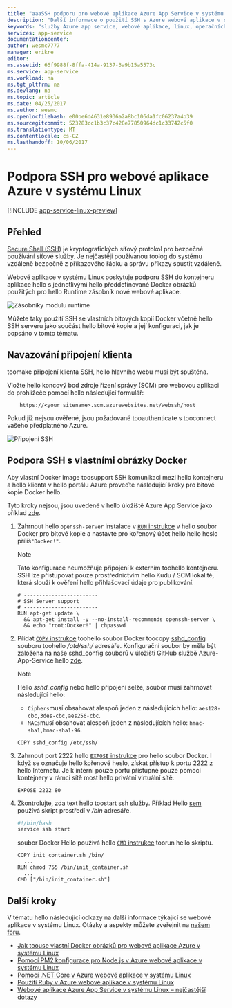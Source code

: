 ```yaml
---
title: "aaaSSH podporu pro webové aplikace Azure App Service v systému Linux | Microsoft Docs"
description: "Další informace o použití SSH s Azure webové aplikace v systému Linux."
keywords: "služby Azure app service, webové aplikace, linux, operačních systémů"
services: app-service
documentationcenter: 
author: wesmc7777
manager: erikre
editor: 
ms.assetid: 66f9988f-8ffa-414a-9137-3a9b15a5573c
ms.service: app-service
ms.workload: na
ms.tgt_pltfrm: na
ms.devlang: na
ms.topic: article
ms.date: 04/25/2017
ms.author: wesmc
ms.openlocfilehash: e00be6d4631e8936a2a8bc106da1fc06237a4b39
ms.sourcegitcommit: 523283cc1b3c37c428e77850964dc1c33742c5f0
ms.translationtype: MT
ms.contentlocale: cs-CZ
ms.lasthandoff: 10/06/2017
---
```

# <a name="ssh-support-for-azure-web-app-on-linux"></a>Podpora SSH pro webové aplikace Azure v systému Linux

[!INCLUDE [app-service-linux-preview](../../includes/app-service-linux-preview.md)]

## <a name="overview"></a>Přehled

[Secure Shell (SSH)](https://en.wikipedia.org/wiki/Secure_Shell) je kryptografických síťový protokol pro bezpečné používání síťové služby. Je nejčastěji používanou toolog do systému vzdáleně bezpečně z příkazového řádku a správu příkazy spustit vzdáleně.

Webové aplikace v systému Linux poskytuje podporu SSH do kontejneru aplikace hello s jednotlivými hello předdefinované Docker obrázků použitých pro hello Runtime zásobník nové webové aplikace. 

![Zásobníky modulu runtime](./media/app-service-linux-ssh-support/app-service-linux-runtime-stack.png)

Můžete taky použití SSH se vlastních bitových kopií Docker včetně hello SSH serveru jako součást hello bitové kopie a její konfiguraci, jak je popsáno v tomto tématu.



## <a name="making-a-client-connection"></a>Navazování připojení klienta

toomake připojení klienta SSH, hello hlavního webu musí být spuštěna. 

Vložte hello koncový bod zdroje řízení správy (SCM) pro webovou aplikaci do prohlížeče pomocí hello následující formulář:

        https://<your sitename>.scm.azurewebsites.net/webssh/host

Pokud již nejsou ověřené, jsou požadované tooauthenticate s tooconnect vašeho předplatného Azure.

![Připojení SSH](./media/app-service-linux-ssh-support/app-service-linux-ssh-connection.png)


## <a name="ssh-support-with-custom-docker-images"></a>Podpora SSH s vlastními obrázky Docker

Aby vlastní Docker image toosupport SSH komunikaci mezi hello kontejneru a hello klienta v hello portálu Azure proveďte následující kroky pro bitové kopie Docker hello. 

Tyto kroky nejsou, jsou uvedené v hello úložiště Azure App Service jako příklad [zde](https://github.com/Azure-App-Service/node/blob/master/6.9.3/).

1. Zahrnout hello `openssh-server` instalace v [ `RUN` instrukce](https://docs.docker.com/engine/reference/builder/#run) v hello soubor Docker pro bitové kopie a nastavte pro kořenový účet hello hello heslo příliš`"Docker!"`. 

    > [!NOTE] 
    > Tato konfigurace neumožňuje připojení k externím toohello kontejneru. SSH lze přistupovat pouze prostřednictvím hello Kudu / SCM lokalitě, která slouží k ověření hello přihlašovací údaje pro publikování.

    ```docker
    # ------------------------
    # SSH Server support
    # ------------------------
    RUN apt-get update \ 
      && apt-get install -y --no-install-recommends openssh-server \
      && echo "root:Docker!" | chpasswd
    ``` 

2. Přidat [ `COPY` instrukce](https://docs.docker.com/engine/reference/builder/#copy) toohello soubor Docker toocopy [sshd_config](http://man.openbsd.org/sshd_config) souboru toohello */atd/ssh/* adresáře. Konfigurační soubor by měla být založena na naše sshd_config souborů v úložišti GitHub službě Azure-App-Service hello [zde](https://github.com/Azure-App-Service/node/blob/master/6.11/sshd_config).

    > [!NOTE] 
    > Hello *sshd_config* nebo hello připojení selže, soubor musí zahrnovat následující hello: 
    > * `Ciphers`musí obsahovat alespoň jeden z následujících hello: `aes128-cbc,3des-cbc,aes256-cbc`.
    > * `MACs`musí obsahovat alespoň jeden z následujících hello: `hmac-sha1,hmac-sha1-96`.

    ```docker
    COPY sshd_config /etc/ssh/
    ```


3. Zahrnout port 2222 hello [ `EXPOSE` instrukce](https://docs.docker.com/engine/reference/builder/#expose) pro hello soubor Docker. I když se označuje hello kořenové heslo, získat přístup k portu 2222 z hello Internetu. Je k interní pouze portu přístupné pouze pomocí kontejnery v rámci sítě most hello privátní virtuální sítě.

    ```docker
    EXPOSE 2222 80
    ```

4. Zkontrolujte, zda text hello toostart ssh služby. Příklad Hello [sem](https://github.com/Azure-App-Service/node/blob/master/6.9.3/startup/init_container.sh) používá skript prostředí v */bin* adresáře.

    ```bash
    #!/bin/bash
    service ssh start
    ```

    soubor Docker Hello používá hello [ `CMD` instrukce](https://docs.docker.com/engine/reference/builder/#cmd) toorun hello skriptu.

    ```docker
    COPY init_container.sh /bin/
      ...
    RUN chmod 755 /bin/init_container.sh 
      ...       
    CMD ["/bin/init_container.sh"]
    ```



## <a name="next-steps"></a>Další kroky
V tématu hello následující odkazy na další informace týkající se webové aplikace v systému Linux. Otázky a aspekty můžete zveřejnit na [našem fóru](https://social.msdn.microsoft.com/forums/azure/home?forum=windowsazurewebsitespreview).

* [Jak toouse vlastní Docker obrázků pro webové aplikace Azure v systému Linux](app-service-linux-using-custom-docker-image.md)
* [Pomocí PM2 konfigurace pro Node.js v Azure webové aplikace v systému Linux](app-service-linux-using-nodejs-pm2.md)
* [Pomocí .NET Core v Azure webové aplikace v systému Linux](app-service-linux-using-dotnetcore.md)
* [Použití Ruby v Azure webové aplikace v systému Linux](app-service-linux-ruby-get-started.md)
* [Webové aplikace Azure App Service v systému Linux – nejčastější dotazy](app-service-linux-faq.md)

